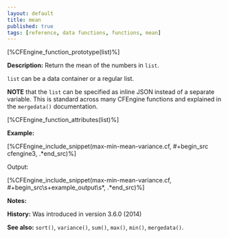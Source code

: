 ```yaml
---
layout: default
title: mean
published: true
tags: [reference, data functions, functions, mean]
---
```


[%CFEngine_function_prototype(list)%]

**Description:** Return the mean of the numbers in `list`.

`list` can be a data container or a regular list.

**NOTE** that the `list` can be specified as inline JSON
instead of a separate variable. This is standard across many CFEngine
functions and explained in the `mergedata()` documentation.

[%CFEngine_function_attributes(list)%]

**Example:**

[%CFEngine_include_snippet(max-min-mean-variance.cf, #\+begin_src cfengine3, .*end_src)%]

Output:

[%CFEngine_include_snippet(max-min-mean-variance.cf, #\+begin_src\s+example_output\s*, .*end_src)%]

**Notes:**

**History:** Was introduced in version 3.6.0 (2014)

**See also:** `sort()`, `variance()`, `sum()`, `max()`, `min()`, `mergedata()`.
